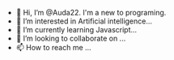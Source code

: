 - 👋 Hi, I’m @Auda22. I'm a new to programing. 
- 👀 I’m interested in Artificial intelligence...
- 🌱 I’m currently learning Javascript...
- 💞️ I’m looking to collaborate on ...
- 📫 How to reach me ...

<!---
Auda22/Auda22 is a ✨ special ✨ repository because its `README.md` (this file) appears on your GitHub profile.
You can click the Preview link to take a look at your changes.
--->

